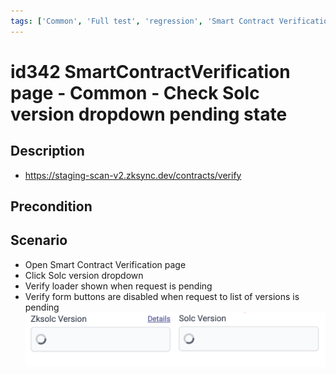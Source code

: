 ```yaml
---
tags: ['Common', 'Full test', 'regression', 'Smart Contract Verification page', 'Active']
---
```


# id342 SmartContractVerification page - Common - Сheck Solc version dropdown pending state

## Description
  - https://staging-scan-v2.zksync.dev/contracts/verify

## Precondition


## Scenario
- Open Smart Contract Verification page
- Click Solc version dropdown
- Verify loader shown when request is pending
- Verify form buttons are disabled when request to list of versions is pending
  ![Screenshot](../../../../static/img/Common/SmartContractVerification/id342_1.png)